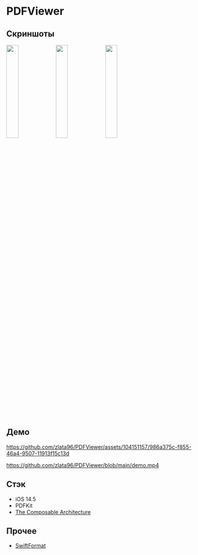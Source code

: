 # PDFViewer

## Скриншоты
<img src="https://github.com/zlata96/PDFViewer/assets/104151157/1f19a332-608c-4cff-a0ca-34ada0d060bf"  width="25%" height="25%">
<img src="https://github.com/zlata96/PDFViewer/assets/104151157/7af6e923-a986-4f4f-b815-76aaee31859c"  width="25%" height="25%">
<img src="https://github.com/zlata96/PDFViewer/assets/104151157/98efa527-48e9-419b-baf5-b034770d000d"  width="25%" height="25%">

## Демо
https://github.com/zlata96/PDFViewer/assets/104151157/986a375c-f855-46a4-9507-11913f15c13d

https://github.com/zlata96/PDFViewer/blob/main/demo.mp4

## Стэк

- iOS 14.5
- PDFKit
- [The Composable Architecture](https://github.com/pointfreeco/swift-composable-architecture)

## Прочее 

-   [SwiftFormat](https://github.com/nicklockwood/SwiftFormat)


